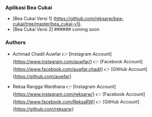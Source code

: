 ### Aplikasi Bea Cukai
- [Bea Cukai Versi 1] {https://github.com/reksarw/bea-cukai/tree/master/bea_cukai-v1}.
- [Bea Cukai Versi 2] ###### coming soon

### Authors
* Achmad Chadil Auwfar
:point_right: [Instagram Account] {https://www.instagram.com/auwfar/}
:point_right: [Facebook Account] {https://www.facebook.com/auwfar.chadil}
:point_right: [GitHub Account] {https://github.com/auwfar}

* Reksa Rangga Wardhana
:point_right: [Instagram Account] {https://www.instagram.com/reksarw/}
:point_right: [Facebook Account] {https://www.facebook.com/ReksaRW}
:point_right: [GitHub Account] {https://github.com/reksarw}